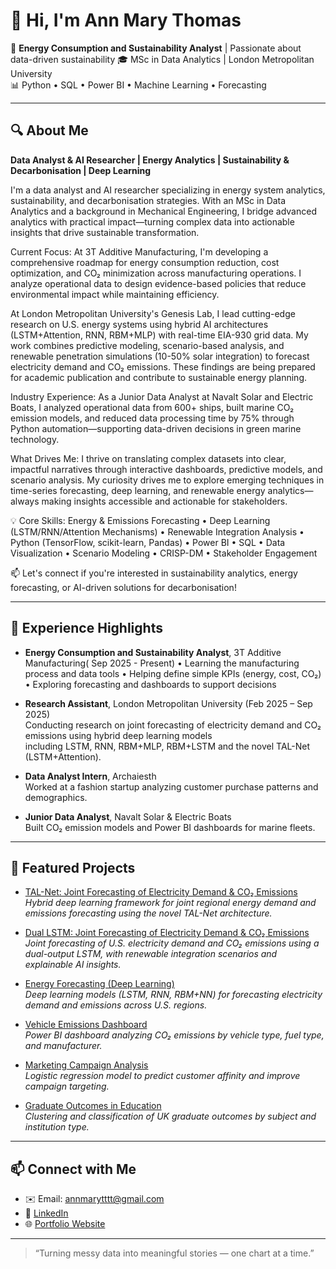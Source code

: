 # 👋 Hi, I'm Ann Mary Thomas

💼 **Energy Consumption and Sustainability Analyst** | Passionate about data-driven sustainability
🎓 MSc in Data Analytics | London Metropolitan University  
📊 Python • SQL • Power BI • Machine Learning • Forecasting

---

## 🔍 About Me  
**Data Analyst & AI Researcher | Energy Analytics | Sustainability & Decarbonisation | Deep Learning**

I'm a data analyst and AI researcher specializing in energy system analytics, sustainability, and decarbonisation strategies. With an MSc in Data Analytics and a background in Mechanical Engineering, I bridge advanced analytics with practical impact—turning complex data into actionable insights that drive sustainable transformation.

Current Focus:
At 3T Additive Manufacturing, I'm developing a comprehensive roadmap for energy consumption reduction, cost optimization, and CO₂ minimization across manufacturing operations. I analyze operational data to design evidence-based policies that reduce environmental impact while maintaining efficiency.

At London Metropolitan University's Genesis Lab, I lead cutting-edge research on U.S. energy systems using hybrid AI architectures (LSTM+Attention, RNN, RBM+MLP) with real-time EIA-930 grid data. My work combines predictive modeling, scenario-based analysis, and renewable penetration simulations (10-50% solar integration) to forecast electricity demand and CO₂ emissions. These findings are being prepared for academic publication and contribute to sustainable energy planning.

Industry Experience:
As a Junior Data Analyst at Navalt Solar and Electric Boats, I analyzed operational data from 600+ ships, built marine CO₂ emission models, and reduced data processing time by 75% through Python automation—supporting data-driven decisions in green marine technology.

What Drives Me:
I thrive on translating complex datasets into clear, impactful narratives through interactive dashboards, predictive models, and scenario analysis. My curiosity drives me to explore emerging techniques in time-series forecasting, deep learning, and renewable energy analytics—always making insights accessible and actionable for stakeholders.

💡 Core Skills:
Energy & Emissions Forecasting • Deep Learning (LSTM/RNN/Attention Mechanisms) • Renewable Integration Analysis • Python (TensorFlow, scikit-learn, Pandas) • Power BI • SQL • Data Visualization • Scenario Modeling • CRISP-DM • Stakeholder Engagement

📫 Let's connect if you're interested in sustainability analytics, energy forecasting, or AI-driven solutions for decarbonisation!

---

## 💼 Experience Highlights

- **Energy Consumption and Sustainability Analyst**, 3T Additive Manufacturing( Sep 2025 - Present)
• Learning the manufacturing process and data tools
• Helping define simple KPIs (energy, cost, CO₂)
• Exploring forecasting and dashboards to support decisions
  
- **Research Assistant**, London Metropolitan University (Feb 2025 – Sep 2025)  
  Conducting research on joint forecasting of electricity demand and CO₂ emissions using hybrid deep learning models  
  including LSTM, RNN, RBM+MLP, RBM+LSTM and the novel TAL-Net (LSTM+Attention).

- **Data Analyst Intern**, Archaiesth  
  Worked at a fashion startup analyzing customer purchase patterns and demographics.

- **Junior Data Analyst**, Navalt Solar & Electric Boats  
  Built CO₂ emission models and Power BI dashboards for marine fleets.

---

## 🚀 Featured Projects

- [TAL-Net: Joint Forecasting of Electricity Demand & CO₂ Emissions](https://github.com/Ann-Mary-Thomas/talnet-energy-emissions-forecasting)  
  *Hybrid deep learning framework for joint regional energy demand and emissions forecasting using the novel TAL-Net architecture.*

- [Dual LSTM: Joint Forecasting of Electricity Demand & CO₂ Emissions](https://github.com/Ann-Mary-Thomas/dual-lstm-energy-emissions-forecasting)  
  *Joint forecasting of U.S. electricity demand and CO₂ emissions using a dual-output LSTM, with renewable integration scenarios and explainable AI insights.*

- [Energy Forecasting (Deep Learning)](https://github.com/Ann-Mary-Thomas/energy-forecasting-usa)  
  *Deep learning models (LSTM, RNN, RBM+NN) for forecasting electricity demand and emissions across U.S. regions.*

- [Vehicle Emissions Dashboard](https://github.com/ann-1999-byte/vehicle-emissions-dashboard)  
  *Power BI dashboard analyzing CO₂ emissions by vehicle type, fuel type, and manufacturer.*

- [Marketing Campaign Analysis](https://github.com/ann-1999-byte/marketing-campaign-analysis)  
  *Logistic regression model to predict customer affinity and improve campaign targeting.*

- [Graduate Outcomes in Education](https://github.com/ann-1999-byte/graduate-outcomes-analysis)  
  *Clustering and classification of UK graduate outcomes by subject and institution type.*

---


## 📫 Connect with Me  
- ✉️ Email: [annmarytttt@gmail.com](mailto:annmarytttt@gmail.com)  
- 🔗 [LinkedIn](https://www.linkedin.com/in/ann-mary-thomas-6272aa200)  
- 🌐 [Portfolio Website](https://ann-mary-thomas.github.io)

---

> “Turning messy data into meaningful stories — one chart at a time.”
